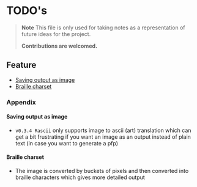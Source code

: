 # TODO's

>**Note** This file is only used for taking notes as a representation of future ideas for the project.
>
> **Contributions are welcomed.**

## Feature
- [Saving output as image](#saving-output-as-image)
- [Braille charset](#braille-charset)

### Appendix

#### Saving output as image
- `v0.3.4 Rascii` only supports image to ascii (art) translation which can get a bit frustrating if you want an image as an output instead of plain text (in case you want to generate a pfp)

#### Braille charset
- The image is converted by buckets of pixels and then converted into braille characters which gives more detailed output
